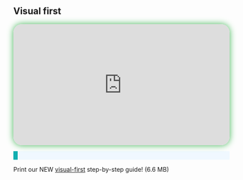 ## Visual first

<div style="position: relative; width: 100%; aspect-ratio: 16 / 9; border-radius: 20px; box-shadow: 0 0 15px #3fb654; overflow: hidden;">
<iframe
    src="https://www.youtube.com/embed/videoseries?si=YtYdBx2hRPgjEFup&amp;list=PLeumwG3_SvUuOFjcNq9V6vsMmZFNP-s2g" 
    style="position: absolute; inset: 0; width: 100%; height: 100%; border: none;"
    allowfullscreen>
</iframe>
</div>

<p style="border-left: solid; border-width:10px; border-color: #0faeb0; background-color: aliceblue; padding: 10px;">

Print our NEW [visual-first](resources/space-talk-visual.pdf) step-by-step guide! (6.6 MB)
</p>

